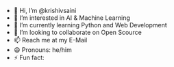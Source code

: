 - 👋 Hi, I’m @krishivsaini
- 👀 I’m interested in AI & Machine Learning 
- 🌱 I’m currently learning Python and Web Development
- 💞️ I’m looking to collaborate on Open Scource
- 📫 Reach me at my E-Mail
- 😄 Pronouns: he/him
- ⚡ Fun fact: 


